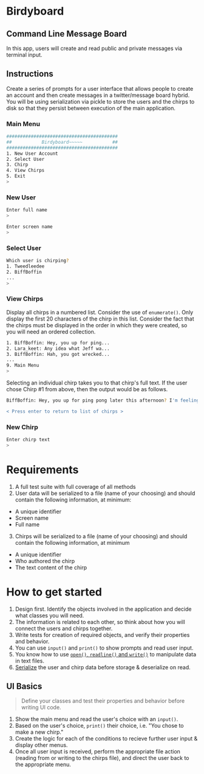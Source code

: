 # Birdyboard
## Command Line Message Board

In this app, users will create and read public and private messages via terminal input.

## Instructions

Create a series of prompts for a user interface that allows people to create an account and then create messages in a twitter/message board hybrid. You will be using serialization via pickle to store the users and the chirps to disk so that they persist between execution of the main application.

### Main Menu
```bash
#########################################
##           Birdyboard~~~~~           ##
#########################################
1. New User Account
2. Select User
3. Chirp
4. View Chirps
5. Exit
>
```


### New User
```bash
Enter full name
>

Enter screen name
>
```


### Select User
```bash
Which user is chirping?
1. Tweedleedee
2. BiffBoffin
...
>
```


### View Chirps

Display all chirps in a numbered list. Consider the use of `enumerate()`. Only display the first 20 characters of the chirp in this list. Consider the fact that the chirps must be displayed in the order in which they were created, so you will need an ordered collection.

```bash
1. BiffBoffin: Hey, you up for ping...
2. Lara_keet: Any idea what Jeff wa...
3. BiffBoffin: Hah, you got wrecked...
...
9. Main Menu
>
```

Selecting an individual chirp takes you to that chirp's full text. If the user chose Chirp #1 from above, then the output would be as follows.

```bash
BiffBoffin: Hey, you up for ping pong later this afternoon? I'm feeling a bit rusty.

< Press enter to return to list of chirps >
```

### New Chirp

```bash
Enter chirp text
>
```

# Requirements

1. A full test suite with full coverage of all methods
2. User data will be serialized to a file (name of your choosing) and should contain the following information, at minimum:
  - A unique identifier
  - Screen name
  - Full name
3. Chirps will be serialized to a file (name of your choosing) and should contain the following information, at minimum
  - A unique identifier
  - Who authored the chirp
  - The text content of the chirp


# How to get started

1. Design first. Identify the objects involved in the application and decide what classes you will need.
1. The information is related to each other, so think about how you will connect the users and chirps together.
1. Write tests for creation of required objects, and verify their properties and behavior.
1. You can use `input()` and `print()` to show prompts and read user input.
1. You know how to use [`open()`, `readline()` and `write()`](https://docs.python.org/3.3/tutorial/inputoutput.html#reading-and-writing-files) to manipulate data in text files.
1. [Serialize](https://docs.python.org/3.3/library/pickle.html) the user and chirp data before storage & deserialize on read.

## UI Basics

> Define your classes and test their properties and behavior before writing UI code.

1. Show the main menu and read the user's choice with an `input()`.
1. Based on the user's choice, `print()` their choice, i.e. "You chose to make a new chirp."
1. Create the logic for each of the conditions to recieve further user input & display other menus.
1. Once all user input is received, perform the appropriate file action (reading from or writing to the chirps file), and direct the user back to the appropriate menu.
